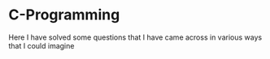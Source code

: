 # C-Programming
 Here I have solved some questions that I have came across in various ways that I could imagine

